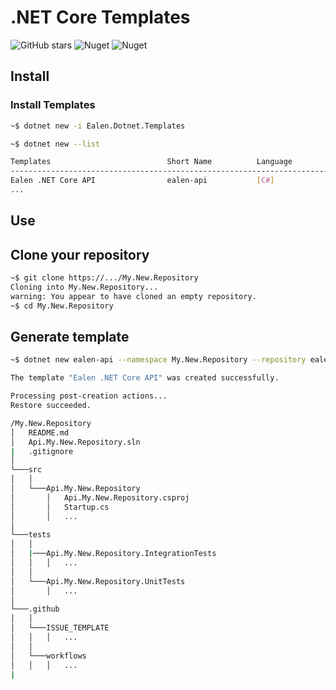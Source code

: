 # .NET Core Templates

![GitHub stars](https://img.shields.io/github/stars/ealenn/templates-dotnet?style=for-the-badge)
![Nuget](https://img.shields.io/nuget/dt/Ealen.Dotnet.Templates?style=for-the-badge)
![Nuget](https://img.shields.io/nuget/v/Ealen.Dotnet.Templates?style=for-the-badge)

## Install

### Install Templates
```bash
~$ dotnet new -i Ealen.Dotnet.Templates
```

```bash
~$ dotnet new --list

Templates                          Short Name          Language          Tags
-------------------------------------------------------------------------------------------------------------- 
Ealen .NET Core API                ealen-api           [C#]              Ealen/Common/Api
...
```

## Use

## Clone your repository

```bash
~$ git clone https://.../My.New.Repository
Cloning into My.New.Repository... 
warning: You appear to have cloned an empty repository. 
~$ cd My.New.Repository
```

## Generate template
``` bash
~$ dotnet new ealen-api --namespace My.New.Repository --repository ealen/example

The template "Ealen .NET Core API" was created successfully. 

Processing post-creation actions...
Restore succeeded. 
```

``` bash
/My.New.Repository
│   README.md
│   Api.My.New.Repository.sln
|   .gitignore
│   
└───src
│   │   
│   └───Api.My.New.Repository
│       │   Api.My.New.Repository.csproj
│       │   Startup.cs
│       │   ...
│   
└───tests
│   │   
│   |───Api.My.New.Repository.IntegrationTests
│   │   │   ...
│   │
│   └───Api.My.New.Repository.UnitTests
│       │   ...
│   
└───.github
│   │   
│   └───ISSUE_TEMPLATE
│   │   │   ...
│   │   
│   └───workflows
│   │   │   ...
|
```

